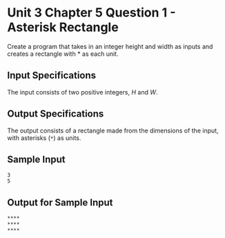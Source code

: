 # Unit 3 Chapter 5 Question 1 - Asterisk Rectangle

Create a program that takes in an integer height and width as inputs and creates a rectangle with * as each unit.

## Input Specifications
The input consists of two positive integers, $H$ and $W$.

## Output Specifications
The output consists of a rectangle made from the dimensions of the input, with asterisks (`*`) as units.

## Sample Input
```
3
5
```

## Output for Sample Input
```
****
****
****
```
